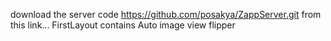 download the server code https://github.com/posakya/ZappServer.git from this link...
FirstLayout contains Auto image view flipper
